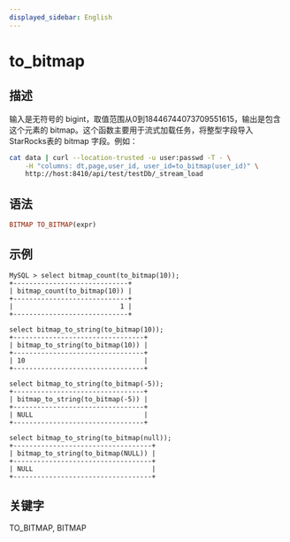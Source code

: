 ```yaml
---
displayed_sidebar: English
---
```


# to_bitmap

## 描述

输入是无符号的 bigint，取值范围从0到18446744073709551615，输出是包含这个元素的 bitmap。这个函数主要用于流式加载任务，将整型字段导入StarRocks表的 bitmap 字段。例如：

```bash
cat data | curl --location-trusted -u user:passwd -T - \
    -H "columns: dt,page,user_id, user_id=to_bitmap(user_id)" \
    http://host:8410/api/test/testDb/_stream_load
```

## 语法

```Haskell
BITMAP TO_BITMAP(expr)
```

## 示例

```Plain
MySQL > select bitmap_count(to_bitmap(10));
+-----------------------------+
| bitmap_count(to_bitmap(10)) |
+-----------------------------+
|                           1 |
+-----------------------------+

select bitmap_to_string(to_bitmap(10));
+---------------------------------+
| bitmap_to_string(to_bitmap(10)) |
+---------------------------------+
| 10                              |
+---------------------------------+

select bitmap_to_string(to_bitmap(-5));
+---------------------------------+
| bitmap_to_string(to_bitmap(-5)) |
+---------------------------------+
| NULL                            |
+---------------------------------+

select bitmap_to_string(to_bitmap(null));
+-----------------------------------+
| bitmap_to_string(to_bitmap(NULL)) |
+-----------------------------------+
| NULL                              |
+-----------------------------------+
```

## 关键字

TO_BITMAP, BITMAP